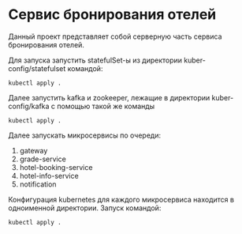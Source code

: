 # Сервис бронирования отелей
Данный проект представляет собой серверную часть сервиса бронирования отелей.  

Для запуска запустить statefulSet-ы из директории kuber-config/statefulset командой:
```Shell
kubectl apply .
```

Далее запустить kafka и zookeeper, лежащие в директории kuber-config/kafka с помощью такой же команды
```Shell
kubectl apply .
```

Далее запускать микросервисы по очереди:  
1. gateway
2. grade-service
3. hotel-booking-service
4. hotel-info-service
5. notification

Конфигурация kubernetes для каждого микросервиса находится в одноименной директории. Запуск командой:
```Shell
kubectl apply .
```
